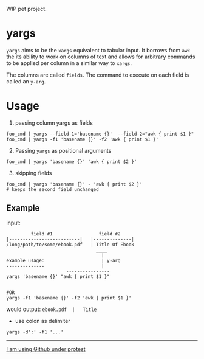 WIP pet project.

# yargs

`yargs` aims to be the `xargs` equivalent to tabular input. It borrows from `awk`
the its ability to work on columns of text and allows for arbitrary
commands to be applied per column in a similar way to `xargs`.

The columns are called `fields`. The command to execute on each field is called
an `y-arg`. 

# Usage

1. passing column yargs as fields

```shell
foo_cmd | yargs --field-1='basename {}'  --field-2="awk { print $1 }"
foo_cmd | yargs -f1 'basename {}' -f2 'awk { print $1 }'
```

2. Passing `yargs` as positional arguments

```shell
foo_cmd | yargs 'basename {}' 'awk { print $2 }'
```

3. skipping fields
```shell
foo_cmd | yargs 'basename {}' - 'awk { print $2 }'
# keeps the second field unchanged
```

## Example

input:

             field #1                 field #2
    |--------------------------|   |--------------|
    /long/path/to/some/ebook.pdf   | Title Of Ebook
                                     ____
                                       |
    example usage:                     | y-arg
    --------------                     |                     
                          ----------------                       
    yargs 'basename {}' "awk { print $1 }"
                                                    

    #OR
    yargs -f1 'basename {}' -f2 'awk { print $1 }'

would output: `ebook.pdf  |   Title`


- use colon as delimiter 

`yargs -d':' -f1 '...'`



---
[I am using Github under protest](protest.md)


